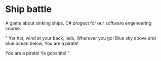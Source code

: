 # Ship battle
A game about sinking ships. C# progect for our software engeneering course.


" Yar har, wind at your back, lads,
  Wherever you go! 
  Blue sky above and blue ocean below, 
  You are a pirate!
  
  You are a pirate! Ya gobshite! "
